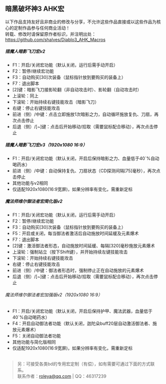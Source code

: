 ## 暗黑破坏神3 AHK宏

以下作品支持友好且非商业的修改与分享，不允许这些作品直接或以这些作品为核心的定制作品参与任何商业活动！<br />
转载、修改时请保留原作者标识，并注明出处：https://github.com/shalves/Diablo3_AHK_Macros

##### 猎魔人暗影飞刀宏v2
+ F1：开启/关闭宏功能（默认关闭，运行后需手动开启）
+ F2：暂停/继续宏功能
+ F3：自动购买[30]次装备（鼠标指针放到要购买的装备上）
+ F7：退出脚本
+ [2]键：暗影飞刀接影轮翻（非自动攻击时）、影轮翻（自动攻击时）
+ 上滚轮：同上
+ 下滚轮：开始持续右键技能攻击（暗影飞刀）
+ 右键：停止右键技能攻击
+ 前进（侧）/中键：点击立即施放1次暗影之力，自动循环施放复仇、刀扇，再次点击停止
+ 后退（侧）/[~]键：点击后开始移动/拾取（需要鼠标配合移动），再次点击停止
 
##### 猎魔人暗影飞刀宏v3（1920x1080 16:9）
+ F1：开启/关闭宏功能（默认关闭，开启后保持暗影之力、血量低于40`%自动喝药水）
+ 前进（侧）/中键：自动保持复仇、刀扇状态（CD探测间隔[75]毫秒），再次点击停止
+ 其他功能与v2相同
+ 仅适配1920x1080(16:9宽屏)，如果分辨率有变化，需重新定标

##### 魔法师维尔御法者宏简化版v2
+ F1：开启/关闭宏功能（默认关闭，运行后需手动开启）
+ F2：暂停/继续宏功能
+ F3：自动购买[30]次装备（鼠标指针放到要购买的装备上）
+ F5：开启或关闭，每当御法者激活后自动施放时间延缓及元素爆术
+ F7：退出脚本
+ [2]键：激活御法者形态，自动施放时间延缓、每隔[320]毫秒施放元素爆术
+ 上滚轮：强制站立（按下Shift键），并开始持续左键技能攻击
+ 下滚轮：开始持续右键技能攻击
+ 右键：停止右键技能攻击
+ 前进（侧）/中键：御法者形态时，强制停止正在自动施放的元素爆术
+ 后退（侧）/[~]键：点击后开始移动/拾取（需要鼠标配合移动），再次点击停止
 
###### 魔法师维尔御法者宏加强版v2（1920x1080 16:9）
+ F1：开启/关闭宏功能（默认关闭，开启后保持护甲、魔法武器，血量低于40`%自动喝药水）
+ F4：开启自动御法者功能（默认关闭，迦陀朵buff20层自动激活御法者、施放元素爆术）
+ F5：关闭自动御法者功能
+ 其他功能与简化版相同
+ 仅适配1920x1080(16:9宽屏)，如果分辨率有变化，需重新定标<br /><br />


> 另：可接受各类bd的专用宏定制（有偿），如有需要可通过下面的方式联系。<br />联系作者：roleya@qq.com | QQ：46317239
